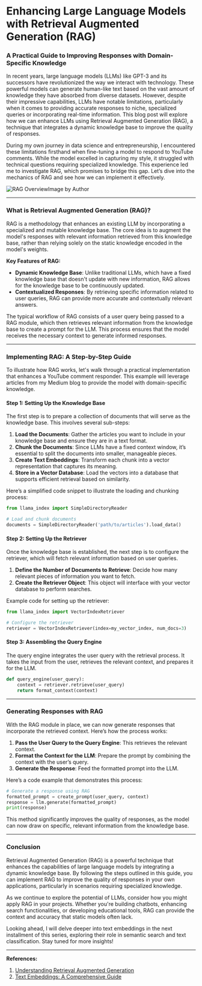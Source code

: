 # Enhancing Large Language Models with Retrieval Augmented Generation (RAG)
### A Practical Guide to Improving Responses with Domain-Specific Knowledge

In recent years, large language models (LLMs) like GPT-3 and its successors have revolutionized the way we interact with technology. These powerful models can generate human-like text based on the vast amount of knowledge they have absorbed from diverse datasets. However, despite their impressive capabilities, LLMs have notable limitations, particularly when it comes to providing accurate responses to niche, specialized queries or incorporating real-time information. This blog post will explore how we can enhance LLMs using Retrieval Augmented Generation (RAG), a technique that integrates a dynamic knowledge base to improve the quality of responses.

During my own journey in data science and entrepreneurship, I encountered these limitations firsthand when fine-tuning a model to respond to YouTube comments. While the model excelled in capturing my style, it struggled with technical questions requiring specialized knowledge. This experience led me to investigate RAG, which promises to bridge this gap. Let’s dive into the mechanics of RAG and see how we can implement it effectively.

![RAG Overview](https://example.com/image.jpg)Image by Author

* * *

### What is Retrieval Augmented Generation (RAG)?

RAG is a methodology that enhances an existing LLM by incorporating a specialized and mutable knowledge base. The core idea is to augment the model's responses with relevant information retrieved from this knowledge base, rather than relying solely on the static knowledge encoded in the model's weights.

**Key Features of RAG:**
- **Dynamic Knowledge Base**: Unlike traditional LLMs, which have a fixed knowledge base that doesn't update with new information, RAG allows for the knowledge base to be continuously updated.
- **Contextualized Responses**: By retrieving specific information related to user queries, RAG can provide more accurate and contextually relevant answers.

The typical workflow of RAG consists of a user query being passed to a RAG module, which then retrieves relevant information from the knowledge base to create a prompt for the LLM. This process ensures that the model receives the necessary context to generate informed responses.

* * *

### Implementing RAG: A Step-by-Step Guide

To illustrate how RAG works, let's walk through a practical implementation that enhances a YouTube comment responder. This example will leverage articles from my Medium blog to provide the model with domain-specific knowledge.

#### Step 1: Setting Up the Knowledge Base

The first step is to prepare a collection of documents that will serve as the knowledge base. This involves several sub-steps:

1. **Load the Documents**: Gather the articles you want to include in your knowledge base and ensure they are in a text format.
2. **Chunk the Documents**: Since LLMs have a fixed context window, it’s essential to split the documents into smaller, manageable pieces.
3. **Create Text Embeddings**: Transform each chunk into a vector representation that captures its meaning.
4. **Store in a Vector Database**: Load the vectors into a database that supports efficient retrieval based on similarity.

Here’s a simplified code snippet to illustrate the loading and chunking process:

```python
from llama_index import SimpleDirectoryReader

# Load and chunk documents
documents = SimpleDirectoryReader('path/to/articles').load_data()
```

#### Step 2: Setting Up the Retriever

Once the knowledge base is established, the next step is to configure the retriever, which will fetch relevant information based on user queries.

1. **Define the Number of Documents to Retrieve**: Decide how many relevant pieces of information you want to fetch.
2. **Create the Retriever Object**: This object will interface with your vector database to perform searches.

Example code for setting up the retriever:

```python
from llama_index import VectorIndexRetriever

# Configure the retriever
retriever = VectorIndexRetriever(index=my_vector_index, num_docs=3)
```

#### Step 3: Assembling the Query Engine

The query engine integrates the user query with the retrieval process. It takes the input from the user, retrieves the relevant context, and prepares it for the LLM.

```python
def query_engine(user_query):
    context = retriever.retrieve(user_query)
    return format_context(context)
```

* * *

### Generating Responses with RAG

With the RAG module in place, we can now generate responses that incorporate the retrieved context. Here’s how the process works:

1. **Pass the User Query to the Query Engine**: This retrieves the relevant context.
2. **Format the Context for the LLM**: Prepare the prompt by combining the context with the user’s query.
3. **Generate the Response**: Feed the formatted prompt into the LLM.

Here’s a code example that demonstrates this process:

```python
# Generate a response using RAG
formatted_prompt = create_prompt(user_query, context)
response = llm.generate(formatted_prompt)
print(response)
```

This method significantly improves the quality of responses, as the model can now draw on specific, relevant information from the knowledge base.

* * *

### Conclusion

Retrieval Augmented Generation (RAG) is a powerful technique that enhances the capabilities of large language models by integrating a dynamic knowledge base. By following the steps outlined in this guide, you can implement RAG to improve the quality of responses in your own applications, particularly in scenarios requiring specialized knowledge.

As we continue to explore the potential of LLMs, consider how you might apply RAG in your projects. Whether you're building chatbots, enhancing search functionalities, or developing educational tools, RAG can provide the context and accuracy that static models often lack. 

Looking ahead, I will delve deeper into text embeddings in the next installment of this series, exploring their role in semantic search and text classification. Stay tuned for more insights!

* * *

**References:**
1. [Understanding Retrieval Augmented Generation](https://example.com/reference1)
2. [Text Embeddings: A Comprehensive Guide](https://example.com/reference2)